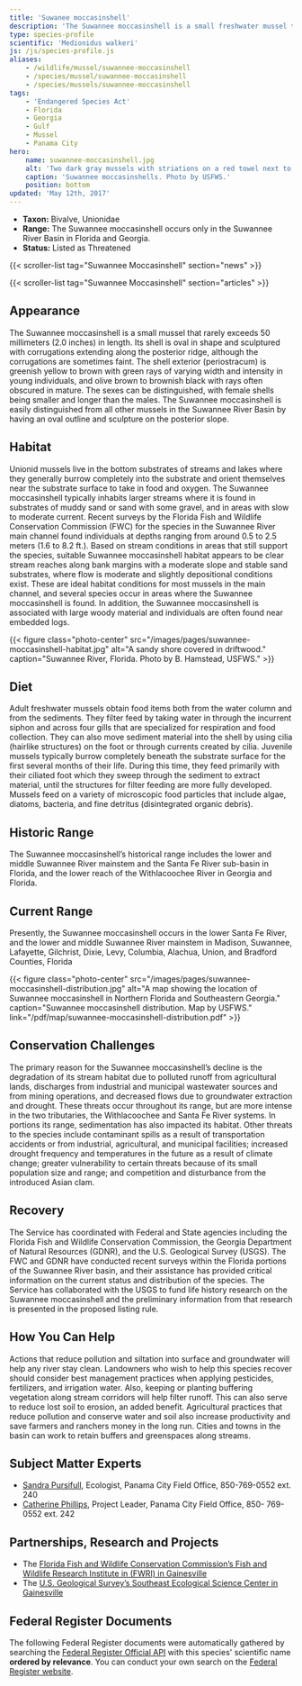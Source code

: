 ```yaml
---
title: 'Suwanee moccasinshell'
description: 'The Suwannee moccasinshell is a small freshwater mussel that rarely exceeds 2 inches in length found only in the Suwannee River Basin in Florida and Georgia.'
type: species-profile
scientific: 'Medionidus walkeri'
js: /js/species-profile.js
aliases:
    - /wildlife/mussel/suwannee-moccasinshell
    - /species/mussel/suwannee-moccasinshell
    - /species/mussels/suwannee-moccasinshell
tags:
    - 'Endangered Species Act'
    - Florida
    - Georgia
    - Gulf
    - Mussel
    - Panama City
hero:
    name: suwannee-moccasinshell.jpg
    alt: 'Two dark gray mussels with striations on a red towel next to a ruler for scale.'
    caption: 'Suwannee moccasinshells. Photo by USFWS.'
    position: bottom
updated: 'May 12th, 2017'
---
```


- **Taxon:** Bivalve, Unionidae
- **Range:** The Suwannee moccasinshell occurs only in the Suwannee River Basin in Florida and Georgia.
- **Status:** Listed as Threatened

{{< scroller-list tag="Suwannee Moccasinshell" section="news" >}}

{{< scroller-list tag="Suwannee Moccasinshell" section="articles" >}}

## Appearance

The Suwannee moccasinshell is a small mussel that rarely exceeds 50 millimeters (2.0 inches) in length. Its shell is oval in shape and sculptured with corrugations extending along the posterior ridge, although the corrugations are sometimes faint. The shell exterior (periostracum) is greenish yellow to brown with green rays of varying width and intensity in young individuals, and olive brown to brownish black with rays often obscured in mature. The sexes can be distinguished, with female shells being smaller and longer than the males. The Suwannee moccasinshell is easily distinguished from all other mussels in the Suwannee River Basin by having an oval outline and sculpture on the posterior slope.

## Habitat

Unionid mussels live in the bottom substrates of streams and lakes where they generally burrow completely into the substrate and orient themselves near the substrate surface to take in food and oxygen. The Suwannee moccasinshell typically inhabits larger streams where it is found in substrates of muddy sand or sand with some gravel, and in areas with slow to moderate current. Recent surveys by the Florida Fish and Wildlife Conservation Commission (FWC) for the species in the Suwannee River main channel found individuals at depths ranging from around 0.5 to 2.5 meters (1.6 to 8.2 ft.). Based on stream conditions in areas that still support the species, suitable Suwannee moccasinshell habitat appears to be clear stream reaches along bank margins with a moderate slope and stable sand substrates, where flow is moderate and slightly depositional conditions exist. These are ideal habitat conditions for most mussels in the main channel, and several species occur in areas where the Suwannee moccasinshell is found. In addition, the Suwannee moccasinshell is associated with large woody material and individuals are often found near embedded logs.

{{< figure class="photo-center" src="/images/pages/suwannee-moccasinshell-habitat.jpg" alt="A sandy shore covered in driftwood." caption="Suwannee River, Florida.  Photo by B. Hamstead, USFWS." >}}

## Diet

Adult freshwater mussels obtain food items both from the water column and from the sediments. They filter feed by taking water in through the incurrent siphon and across four gills that are specialized for respiration and food collection. They can also move sediment material into the shell by using cilia (hairlike structures) on the foot or through currents created by cilia. Juvenile mussels typically burrow completely beneath the substrate surface for the first several months of their life. During this time, they feed primarily with their ciliated foot which they sweep through the sediment to extract material, until the structures for filter feeding are more fully developed. Mussels feed on a variety of microscopic food particles that include algae, diatoms, bacteria, and fine detritus (disintegrated organic debris).

## Historic Range

The Suwannee moccasinshell’s historical range includes the lower and middle Suwannee River mainstem and the Santa Fe River sub-basin in Florida, and the lower reach of the Withlacoochee River in Georgia and Florida.

## Current Range

Presently, the Suwannee moccasinshell occurs in the lower Santa Fe River, and the lower and middle Suwannee River mainstem in Madison, Suwannee, Lafayette, Gilchrist, Dixie, Levy, Columbia, Alachua, Union, and Bradford Counties, Florida

{{< figure class="photo-center" src="/images/pages/suwannee-moccasinshell-distribution.jpg" alt="A map showing the location of Suwannee moccasinshell in Northern Florida and Southeastern Georgia." caption="Suwannee moccasinshell distribution. Map by USFWS." link="/pdf/map/suwannee-moccasinshell-distribution.pdf" >}}

## Conservation Challenges

The primary reason for the Suwannee moccasinshell’s decline is the degradation of its stream habitat due to polluted runoff from agricultural lands, discharges from industrial and municipal wastewater sources and from mining operations, and decreased flows due to groundwater extraction and drought. These threats occur throughout its range, but are more intense in the two tributaries, the Withlacoochee and Santa Fe River systems. In portions its range, sedimentation has also impacted its habitat. Other threats to the species include contaminant spills as a result of transportation accidents or from industrial, agricultural, and municipal facilities; increased drought frequency and temperatures in the future as a result of climate change; greater vulnerability to certain threats because of its small population size and range; and competition and disturbance from the introduced Asian clam.

## Recovery

The Service has coordinated with Federal and State agencies including the Florida Fish and Wildlife Conservation Commission, the Georgia Department of Natural Resources (GDNR), and the U.S. Geological Survey (USGS). The FWC and GDNR have conducted recent surveys within the Florida portions of the Suwannee River basin, and their assistance has provided critical information on the current status and distribution of the species. The Service has collaborated with the USGS to fund life history research on the Suwannee moccasinshell and the preliminary information from that research is presented in the proposed listing rule.

## How You Can Help

Actions that reduce pollution and siltation into surface and groundwater will help any river stay clean. Landowners who wish to help this species recover should consider best management practices when applying pesticides, fertilizers, and irrigation water. Also, keeping or planting buffering vegetation along stream corridors will help filter runoff. This can also serve to reduce lost soil to erosion, an added benefit. Agricultural practices that reduce pollution and conserve water and soil also increase productivity and save farmers and ranchers money in the long run. Cities and towns in the basin can work to retain buffers and greenspaces along streams.

## Subject Matter Experts

 - [Sandra Pursifull](mailto:Sandra_pursifull@fws.gov?subject=Suwannee+moccasinshell), Ecologist, Panama City Field Office, 850-769-0552 ext. 240
 - [Catherine Phillips](mailto:Catherine_phillips@fws.gov?subject=Suwannee+moccasinshell), Project Leader, Panama City Field Office, 850- 769-0552 ext. 242

## Partnerships, Research and Projects

- The [Florida Fish and Wildlife Conservation Commission’s Fish and Wildlife Research Institute in (FWRI) in Gainesville](http://myfwc.com/research/about/information/welcome/)
- The [U.S. Geological Survey’s Southeast Ecological Science Center in Gainesville](http://fl.biology.usgs.gov/)

## Federal Register Documents

The following Federal Register documents were automatically gathered by searching the [Federal Register Official API](https://www.federalregister.gov/blog/learn/developers) with this species' scientific name **ordered by relevance**. You can conduct your own search on the [Federal Register website](https://www.federalregister.gov/articles/search).
